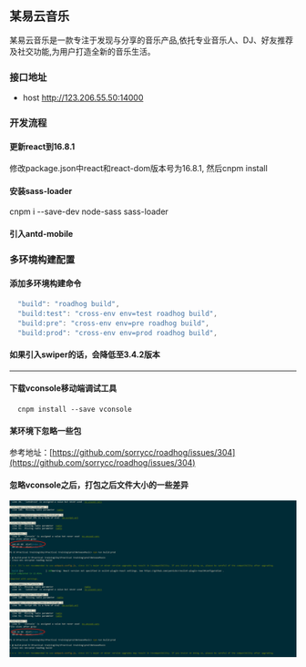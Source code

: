 ## 某易云音乐
  某易云音乐是一款专注于发现与分享的音乐产品,依托专业音乐人、DJ、好友推荐及社交功能,为用户打造全新的音乐生活。

### 接口地址
- host  http://123.206.55.50:14000


### 开发流程
#### 更新react到16.8.1
  修改package.json中react和react-dom版本号为16.8.1, 然后cnpm install
#### 安装sass-loader
  cnpm i --save-dev node-sass sass-loader
#### 引入antd-mobile

### 多环境构建配置
#### 添加多环境构建命令
```js
  "build": "roadhog build",
  "build:test": "cross-env env=test roadhog build",
  "build:pre": "cross-env env=pre roadhog build",
  "build:prod": "cross-env env=prod roadhog build",
```

#### 如果引入swiper的话，会降低至3.4.2版本
----
#### 下载vconsole移动端调试工具
```
  cnpm install --save vconsole
```
#### 某环境下忽略一些包
  参考地址：[https://github.com/sorrycc/roadhog/issues/304](https://github.com/sorrycc/roadhog/issues/304)

#### 忽略vconsole之后，打包之后文件大小的一些差异
  ![build与build:prod的差异](build&prod.png)
